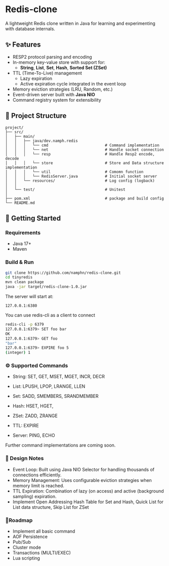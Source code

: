 # Redis-clone

A lightweight Redis clone written in Java for learning and experimenting with database internals.

## ✨ Features
- RESP2 protocol parsing and encoding
- In-memory key-value store with support for:
    - **String**, **List**, **Set**, **Hash**, **Sorted Set (ZSet)**
- TTL (Time-To-Live) management
    - Lazy expiration
    - Active expiration cycle integrated in the event loop
- Memory eviction strategies (LRU, Random, etc.)
- Event-driven server built with **Java NIO**
- Command registry system for extensibility

## 📂 Project Structure
```
project/
├── src/
│   ├── main/
│   │   ├── java/dev.namph.redis
│   │   │   └── cmd                         # Command implementation
│   │   │   └── net                         # Handle socket connection
│   │   │   └── resp                        # Handle Resp2 encode, decode
│   │   │   └── store                       # Store and Data structure implementation
│   │   │   └── util                        # Comomn function
│   │   │   └── RedisServer.java            # Initial socket server 
│   │   └── resources/                      # Log config (logback)
│   │      
│   └── test/                               # Unitest
│ 
├── pom.xml                                 # package and build config
└── README.md
```


## 🚀 Getting Started

### Requirements
- Java 17+
- Maven

### Build & Run
```bash
git clone https://github.com/namphn/redis-clone.git
cd tinyredis
mvn clean package
java -jar target/redis-clone-1.0.jar
```
The server will start at:
```aiignore
127.0.0.1:6380
```

You can use redis-cli as a client to connect

```bash
redis-cli -p 6379
127.0.0.1:6379> SET foo bar
OK
127.0.0.1:6379> GET foo
"bar"
127.0.0.1:6379> EXPIRE foo 5
(integer) 1
```

### ⚙️ Supported Commands
- String: SET, GET, MSET, MGET, INCR, DECR

- List: LPUSH, LPOP, LRANGE, LLEN

- Set: SADD, SMEMBERS, SRANDMEMBER

- Hash: HSET, HGET, 

- ZSet: ZADD, ZRANGE

- TTL: EXPIRE

- Server: PING, ECHO

Further command implementations are coming soon.

### 📖 Design Notes
- Event Loop: Built using Java NIO Selector for handling thousands of connections efficiently.
- Memory Management: Uses configurable eviction strategies when memory limit is reached.
- TTL Expiration: Combination of lazy (on access) and active (background sampling) expiration.
- Implement Open Addressing Hash Table for Set and Hash, Quick List for List data structure, Skip List for ZSet

### 🎯Roadmap
- Implement all basic command
- AOF Persistence
- Pub/Sub
- Cluster mode
- Transactions (MULTI/EXEC)
- Lua scripting